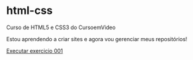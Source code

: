# html-css
 Curso de HTML5 e CSS3 do CursoemVideo

Estou aprendendo a criar sites e agora vou gerenciar meus repositórios!

<a href="https://github.com/CH-025/html-css/blob/main/exercicios/ex001/index.html">Executar exercicio 001 </a>